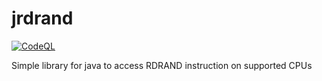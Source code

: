 # jrdrand
[![CodeQL](https://github.com/javachaos/jrdrand/actions/workflows/codeql-analysis.yml/badge.svg)](https://github.com/javachaos/jrdrand/actions/workflows/codeql-analysis.yml)

Simple library for java to access RDRAND instruction on supported CPUs
